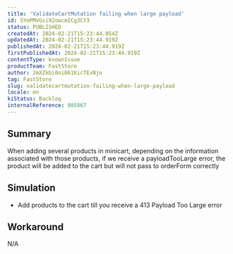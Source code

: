 ```yaml
---
title: 'ValidateCartMutation failing when large payload'
id: 5YmPMVGsi92owcmICg3CY3
status: PUBLISHED
createdAt: 2024-02-21T15:23:44.054Z
updatedAt: 2024-02-21T15:23:44.919Z
publishedAt: 2024-02-21T15:23:44.919Z
firstPublishedAt: 2024-02-21T15:23:44.919Z
contentType: knownIssue
productTeam: FastStore
author: 2mXZkbi0oi061KicTExNjo
tag: FastStore
slug: validatecartmutation-failing-when-large-payload
locale: en
kiStatus: Backlog
internalReference: 985867
---
```


## Summary



When adding several products in minicart, depending on the information associated with those products, if we receive a payloadTooLarge error, the product will be added to the cart but will not pass to orderForm correctly


##

## Simulation




- Add products to the cart till you receive a 413 Payload Too Large error


##

## Workaround


N/A





